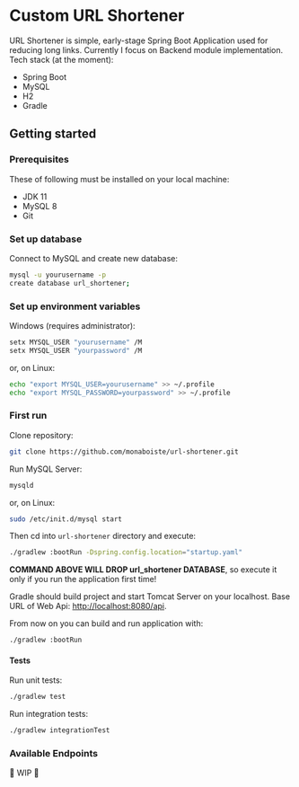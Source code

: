 
# Custom URL Shortener  
URL Shortener is simple, early-stage Spring Boot Application used for reducing long links. Currently I focus on Backend module implementation.  
Tech stack (at the moment):  
 * Spring Boot
 * MySQL
 * H2
 * Gradle  

## Getting started
### Prerequisites
These of following must be installed on your local machine:  
 * JDK 11  
 * MySQL 8  
 * Git  

### Set up database
Connect to MySQL and create new database:
```sh
mysql -u yourusername -p
create database url_shortener;
```

### Set up environment variables
Windows (requires administrator):
```sh
setx MYSQL_USER "yourusername" /M
setx MYSQL_USER "yourpassword" /M
```
or, on Linux:
```sh
echo "export MYSQL_USER=yourusername" >> ~/.profile
echo "export MYSQL_PASSWORD=yourpassword" >> ~/.profile
```
### First run
Clone repository:  
```sh
git clone https://github.com/monaboiste/url-shortener.git
```  
Run MySQL Server:
```sh
mysqld
```
or, on Linux:
```sh
sudo /etc/init.d/mysql start
```

Then cd into ``url-shortener`` directory and execute:  
```sh
./gradlew :bootRun -Dspring.config.location="startup.yaml"
```
**COMMAND ABOVE WILL DROP url_shortener DATABASE**, so execute it only if you run the application first time!

Gradle should build project and start Tomcat Server on your localhost. Base URL of Web Api: [http://localhost:8080/api](http://localhost:8080/api).
  
From now on you can build and run application with:
```sh
./gradlew :bootRun
```  

#### Tests
Run unit tests:
```sh
./gradlew test
```  
Run integration tests:
```sh
./gradlew integrationTest
```  
### Available Endpoints
🚧 WIP 🚧